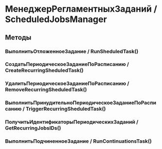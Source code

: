 
# МенеджерРегламентныхЗаданий / ScheduledJobsManager

## Методы

    
### ВыполнитьОтложенноеЗадание / RunSheduledTask()


### СоздатьПериодическоеЗаданиеПоРасписанию / CreateRecurringSheduledTask()


### УдалитьПериодическоеЗаданиеПоРасписанию / RemoveRecurringSheduledTask()


### ВыполнитьПринудительноПериодическоеЗаданиеПоРасписанию / TriggerRecurringSheduledTask()


### ПолучитьИдентификаторыПериодическихЗаданий / GetRecurringJobsIDs()


### ВыполнитьПодчиненноеЗадание / RunContinuationsTask()

